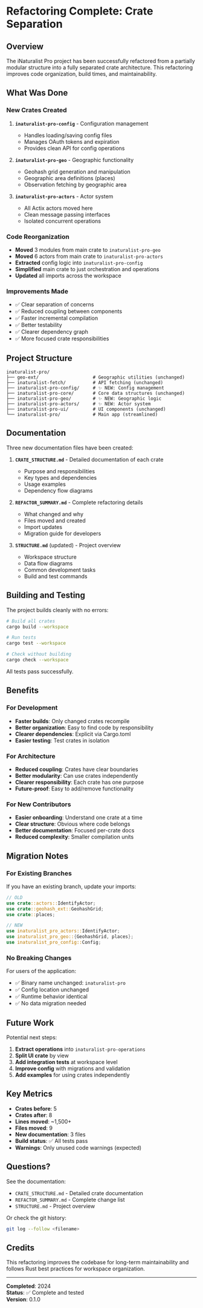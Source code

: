 # Refactoring Complete: Crate Separation

## Overview

The iNaturalist Pro project has been successfully refactored from a partially modular structure into a fully separated crate architecture. This refactoring improves code organization, build times, and maintainability.

## What Was Done

### New Crates Created

1. **`inaturalist-pro-config`** - Configuration management
   - Handles loading/saving config files
   - Manages OAuth tokens and expiration
   - Provides clean API for config operations

2. **`inaturalist-pro-geo`** - Geographic functionality
   - Geohash grid generation and manipulation
   - Geographic area definitions (places)
   - Observation fetching by geographic area

3. **`inaturalist-pro-actors`** - Actor system
   - All Actix actors moved here
   - Clean message passing interfaces
   - Isolated concurrent operations

### Code Reorganization

- **Moved** 3 modules from main crate to `inaturalist-pro-geo`
- **Moved** 6 actors from main crate to `inaturalist-pro-actors`
- **Extracted** config logic into `inaturalist-pro-config`
- **Simplified** main crate to just orchestration and operations
- **Updated** all imports across the workspace

### Improvements Made

- ✅ Clear separation of concerns
- ✅ Reduced coupling between components
- ✅ Faster incremental compilation
- ✅ Better testability
- ✅ Clearer dependency graph
- ✅ More focused crate responsibilities

## Project Structure

```
inaturalist-pro/
├── geo-ext/                    # Geographic utilities (unchanged)
├── inaturalist-fetch/          # API fetching (unchanged)
├── inaturalist-pro-config/     # ✨ NEW: Config management
├── inaturalist-pro-core/       # Core data structures (unchanged)
├── inaturalist-pro-geo/        # ✨ NEW: Geographic logic
├── inaturalist-pro-actors/     # ✨ NEW: Actor system
├── inaturalist-pro-ui/         # UI components (unchanged)
└── inaturalist-pro/            # Main app (streamlined)
```

## Documentation

Three new documentation files have been created:

1. **`CRATE_STRUCTURE.md`** - Detailed documentation of each crate
   - Purpose and responsibilities
   - Key types and dependencies
   - Usage examples
   - Dependency flow diagrams

2. **`REFACTOR_SUMMARY.md`** - Complete refactoring details
   - What changed and why
   - Files moved and created
   - Import updates
   - Migration guide for developers

3. **`STRUCTURE.md`** (updated) - Project overview
   - Workspace structure
   - Data flow diagrams
   - Common development tasks
   - Build and test commands

## Building and Testing

The project builds cleanly with no errors:

```bash
# Build all crates
cargo build --workspace

# Run tests
cargo test --workspace

# Check without building
cargo check --workspace
```

All tests pass successfully.

## Benefits

### For Development
- **Faster builds**: Only changed crates recompile
- **Better organization**: Easy to find code by responsibility
- **Clearer dependencies**: Explicit via Cargo.toml
- **Easier testing**: Test crates in isolation

### For Architecture
- **Reduced coupling**: Crates have clear boundaries
- **Better modularity**: Can use crates independently
- **Clearer responsibility**: Each crate has one purpose
- **Future-proof**: Easy to add/remove functionality

### For New Contributors
- **Easier onboarding**: Understand one crate at a time
- **Clear structure**: Obvious where code belongs
- **Better documentation**: Focused per-crate docs
- **Reduced complexity**: Smaller compilation units

## Migration Notes

### For Existing Branches

If you have an existing branch, update your imports:

```rust
// OLD
use crate::actors::IdentifyActor;
use crate::geohash_ext::GeohashGrid;
use crate::places;

// NEW
use inaturalist_pro_actors::IdentifyActor;
use inaturalist_pro_geo::{GeohashGrid, places};
use inaturalist_pro_config::Config;
```

### No Breaking Changes

For users of the application:
- ✅ Binary name unchanged: `inaturalist-pro`
- ✅ Config location unchanged
- ✅ Runtime behavior identical
- ✅ No data migration needed

## Future Work

Potential next steps:

1. **Extract operations** into `inaturalist-pro-operations`
2. **Split UI crate** by view
3. **Add integration tests** at workspace level
4. **Improve config** with migrations and validation
5. **Add examples** for using crates independently

## Key Metrics

- **Crates before**: 5
- **Crates after**: 8
- **Lines moved**: ~1,500+
- **Files moved**: 9
- **New documentation**: 3 files
- **Build status**: ✅ All tests pass
- **Warnings**: Only unused code warnings (expected)

## Questions?

See the documentation:
- `CRATE_STRUCTURE.md` - Detailed crate documentation
- `REFACTOR_SUMMARY.md` - Complete change list
- `STRUCTURE.md` - Project overview

Or check the git history:
```bash
git log --follow <filename>
```

## Credits

This refactoring improves the codebase for long-term maintainability and follows Rust best practices for workspace organization.

---

**Completed**: 2024  
**Status**: ✅ Complete and tested  
**Version**: 0.1.0